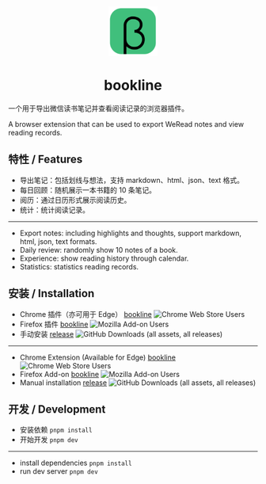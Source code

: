 <div align=center>
<img src="https://raw.githubusercontent.com/JarryChung/bookline/refs/heads/main/public/BetaApp.svg" width="100" height="100" alt="bookline">
<h1>bookline</h1>
</div>

一个用于导出微信读书笔记并查看阅读记录的浏览器插件。

A browser extension that can be used to export WeRead notes and view reading records.

## 特性 / Features

- 导出笔记：包括划线与想法，支持 markdown、html、json、text 格式。
- 每日回顾：随机展示一本书籍的 10 条笔记。
- 阅历：通过日历形式展示阅读历史。
- 统计：统计阅读记录。

---

- Export notes: including highlights and thoughts, support markdown, html, json, text formats.
- Daily review: randomly show 10 notes of a book.
- Experience: show reading history through calendar.
- Statistics: statistics reading records.

## 安装 / Installation

- Chrome 插件（亦可用于 Edge） [bookline](https://chromewebstore.google.com/detail/bookline/lhbcegihalknglaenpljmijecjbigkek) ![Chrome Web Store Users](https://img.shields.io/chrome-web-store/users/lhbcegihalknglaenpljmijecjbigkek)
- Firefox 插件 [bookline](https://addons.mozilla.org/en-US/firefox/addon/bookline/) ![Mozilla Add-on Users](https://img.shields.io/amo/users/bookline)
- 手动安装 [release](https://github.com/JarryChung/bookline/releases) ![GitHub Downloads (all assets, all releases)](https://img.shields.io/github/downloads/JarryChung/bookline/total)

---

- Chrome Extension (Available for Edge) [bookline](https://chromewebstore.google.com/detail/bookline/lhbcegihalknglaenpljmijecjbigkek) ![Chrome Web Store Users](https://img.shields.io/chrome-web-store/users/lhbcegihalknglaenpljmijecjbigkek)
- Firefox Add-on [bookline](https://addons.mozilla.org/en-US/firefox/addon/bookline/) ![Mozilla Add-on Users](https://img.shields.io/amo/users/bookline)
- Manual installation [release](https://github.com/JarryChung/bookline/releases) ![GitHub Downloads (all assets, all releases)](https://img.shields.io/github/downloads/JarryChung/bookline/total)

## 开发 / Development

- 安装依赖 `pnpm install`
- 开始开发 `pnpm dev`

---

- install dependencies `pnpm install`
- run dev server `pnpm dev`
